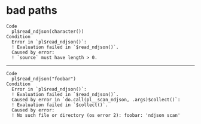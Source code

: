# bad paths

    Code
      pl$read_ndjson(character())
    Condition
      Error in `pl$read_ndjson()`:
      ! Evaluation failed in `$read_ndjson()`.
      Caused by error:
      ! `source` must have length > 0.

---

    Code
      pl$read_ndjson("foobar")
    Condition
      Error in `pl$read_ndjson()`:
      ! Evaluation failed in `$read_ndjson()`.
      Caused by error in `do.call(pl__scan_ndjson, .args)$collect()`:
      ! Evaluation failed in `$collect()`.
      Caused by error:
      ! No such file or directory (os error 2): foobar: 'ndjson scan'

